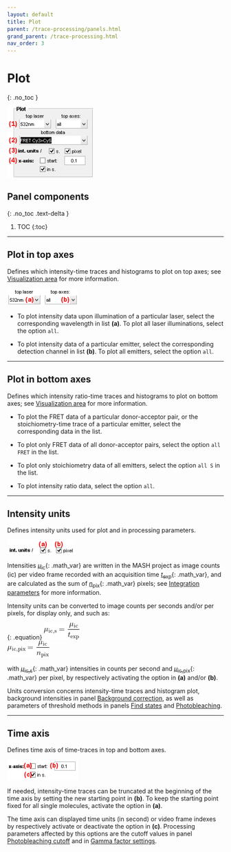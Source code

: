 ```yaml
---
layout: default
title: Plot
parent: /trace-processing/panels.html
grand_parent: /trace-processing.html
nav_order: 3
---
```


# Plot
{: .no_toc }

<a href="../../assets/images/gui/TP-panel-plot.png"><img src="../../assets/images/gui/TP-panel-plot.png" style="max-width: 200px;"/></a>


## Panel components
{: .no_toc .text-delta }

1. TOC
{:toc}


---

## Plot in top axes

Defines which intensity-time traces and histograms to plot on top axes; see 
[Visualization area](area-visualization.html) for more information.

<a href="../../assets/images/gui/TP-panel-plot-top.png"><img src="../../assets/images/gui/TP-panel-plot-top.png" style="max-width: 165px;"/></a>

* To plot intensity data upon illumination of a particular laser, select the corresponding wavelength in list **(a)**. 
To plot all laser illuminations, select the option `all`.

* To plot intensity data of a particular emitter, select the corresponding detection channel in list **(b)**.
To plot all emitters, select the option `all`.


---

## Plot in bottom axes

Defines which intensity ratio-time traces and histograms to plot on bottom axes; see 
[Visualization area](area-visualization.html) for more information.

* To plot the FRET data of a particular donor-acceptor pair, or the stoichiometry-time trace of a particular emitter, select the corresponding data in the list. 

* To plot only FRET data of all donor-acceptor pairs, select the option `all FRET` in the list.

* To plot only stoichiometry data of all emitters, select the option `all S` in the list.

* To plot intensity ratio data, select the option `all`.


---

## Intensity units

Defines intensity units used for plot and in processing parameters.

<a href="../../assets/images/gui/TP-panel-plot-intunits.png"><img src="../../assets/images/gui/TP-panel-plot-intunits.png" style="max-width: 158px;"/></a>

Intensities 
[*&#956;*<sub>ic</sub>](){: .math_var} are written in the MASH project as image counts (ic) per video frame recorded with an acquisition time 
[*t*<sub>exp</sub>](){: .math_var}, and are calculated as the sum of 
[*n*<sub>pix</sub>](){: .math_var} pixels; see
[Integration parameters](../../video-processing/panels/panel-intensity-integration.html#integration-parameters) for more information.

Intensity units can be converted to image counts per seconds and/or per pixels, for display only, and such as:

{: .equation}
<img src="../../assets/images/equations/TP-eq-units-01.gif" alt="\mu_{\textup{ic,s}} = \frac{\mu_{\textup{ic}}}{t_{\textup{exp}}}"><br>
<img src="../../assets/images/equations/TP-eq-units-02.gif" alt="\mu_{\textup{ic,pix}} = \frac{\mu_{\textup{ic}}}{n_{\textup{pix}}}">

with 
[*&#956;*<sub>ic,s</sub>](){: .math_var} intensities in counts per second  and 
[*&#956;*<sub>ic,pix</sub>](){: .math_var} per pixel, by respectively activating the option in **(a)** and/or **(b)**.

Units conversion concerns intensity-time traces and histogram plot, background intensities in panel 
[Background correction](panel-background-correction.html#background-intensity), as well as parameters of threshold methods in panels 
[Find states](panel-find-states.html#method-parameters) and 
[Photobleaching](panel-photobleaching.html#automatic-detection-settings).


---

## Time axis

Defines time axis of time-traces in top and bottom axes.

<a href="../../assets/images/gui/TP-panel-plot-xaxis.png"><img src="../../assets/images/gui/TP-panel-plot-xaxis.png" style="max-width: 165px;"/></a>

If needed, intensity-time traces can be truncated at the beginning of the time axis by setting the new starting point in **(b)**. 
To keep the starting point fixed for all single molecules, activate the option in **(a)**.

The time axis can displayed time units (in second) or video frame indexes by respectively activate or deactivate the option in **(c)**. 
Processing parameters affected by this options are the cutoff values in panel 
[Photobleaching cutoff](panel-photobleaching.html#photobleaching-cutoff) and in 
[Gamma factor settings](panel-factor-corrections#gamma-factor-settings).



